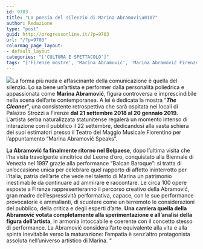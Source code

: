 ```yaml
---
id: 9703
title: "La poesia del silenzio di Marina Abramovi\u0107"
author: Redazione
type: "post"
guid: http://progressonline.it/?p=9703
url: "/?p=9703"
colormag_page_layout:
- default_layout
categories: "['CULTURA E SPETTACOLO']"
tags: "['Firenze mostre', 'Marina Abramović', 'Marina Abramović Firenze', 'The Cleaner']"
---
```


![](https://progressonline.it/wp-content/uploads/2018/09/memecult_Marina-Abramović--300x225.jpg)La forma più nuda e affascinante della comunicazione è quella del silenzio. Lo sa bene un’artista e performer dalla personalità poliedrica e appassionata come **Marina Abramović**, figura controversa e imprescindibile nella scena dell’arte contemporanea. A lei è dedicata la mostra “***The Cleaner***”, una consistente retrospettiva che sarà ospitata nei locali di Palazzo Strozzi a Firenze **dal 21 settembre 2018 al 20 gennaio 2019.** L’artista serba naturalizzata statunitense regalerà un momento intenso di interazione con il pubblico il 22 settembre, dedicandosi alla vasta schiera dei suoi estimatori presso il Teatro del Maggio Musicale Fiorentino per l’appuntamento “Marina Abramović Speaks”.

**La Abramović fa finalmente ritorno nel Belpaese**, dopo l’ultima visita che l’ha vista travolgente vincitrice del Leone d’oro, conquistato alla Biennale di Venezia nel 1997 grazie alla performance “Balcan Baroque”: si tratta di un’occasione unica per celebrare quel rapporto di affetto ininterrotto per l’Italia, patria dell’arte che vede nel talento di Marina un patrimonio inestimabile da continuare ad ammirare e raccontare. Le circa 100 opere esposte a Firenze rappresenteranno il percorso creativo della Abramović, gran madre dell’espressività performativa, capace, con le sue performance provocatorie e ammalianti, di scuotere come un terremoto le considerazioni del pubblico, della critica e degli esperti d’arte. **Una carriera quella della Abramović votata completamente alla sperimentazione e all’analisi della figura dell’artista**, in armonia intoccabile e coerente con il concetto stesso di performance. La Abramović considera l’arte equivalente alla vita e alla spinta inevitabile verso la maturazione: l’empatia è senz’altro protagonista assoluta nell’universo artistico di Marina. “